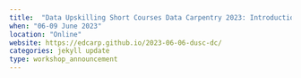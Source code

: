 ```yaml
---
title:  "Data Upskilling Short Courses Data Carpentry 2023: Introduction to Statistics with R"
when: "06-09 June 2023"
location: "Online"
website: https://edcarp.github.io/2023-06-06-dusc-dc/
categories: jekyll update
type: workshop_announcement
---
```


